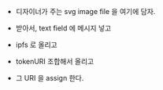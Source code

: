 
* 디자이너가 주는 svg image file 을 여기에 담자.

* 받아서, text field 에 메시지 넣고

* ipfs 로 올리고

* tokenURI 조합해서 올리고

* 그 URI 을 assign 한다.

